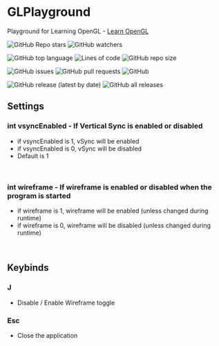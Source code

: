 # GLPlayground
Playground for Learning OpenGL - [Learn OpenGL](https://learnopengl.com)

![GitHub Repo stars](https://img.shields.io/github/stars/Piras314/GLPlayground?style=social)
![GitHub watchers](https://img.shields.io/github/watchers/Piras314/GLPlayground?style=social)

![GitHub top language](https://img.shields.io/github/languages/top/Piras314/GLPlayground)
![Lines of code](https://img.shields.io/tokei/lines/github/Piras314/GLPlayground)
![GitHub repo size](https://img.shields.io/github/repo-size/Piras314/GLPlayground)

![GitHub issues](https://img.shields.io/github/issues/Piras314/GLPlayground)
![GitHub pull requests](https://img.shields.io/github/issues-pr/Piras314/GLPlayground)
![GitHub](https://img.shields.io/github/license/Piras314/GLPlayground)

![GitHub release (latest by date)](https://img.shields.io/github/v/release/Piras314/GLPlayground)
![GitHub all releases](https://img.shields.io/github/downloads/Piras314/GLPlayground/total)

## Settings
### int vsyncEnabled - If Vertical Sync is enabled or disabled
- if vsyncEnabled is 1, vSync will be enabled
- if vsyncEnabled is 0, vSync will be disabled
- Default is 1

<br/>

### int wireframe - If wireframe is enabled or disabled when the program is started
- if wireframe is 1, wireframe will be enabled (unless changed during runtime)
- if wireframe is 0, wireframe will be disabled (unless changed during runtime)
  
<br/>

## Keybinds
### J
- Disable / Enable Wireframe toggle

### Esc
- Close the application

